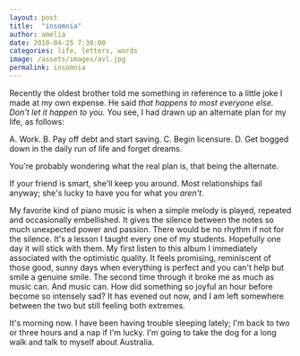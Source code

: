 ```yaml
---
layout: post
title:  "insomnia"
author: amelia
date: 2010-04-25 7:30:00
categories: life, letters, words
image: /assets/images/avl.jpg
permalink: insomnia
---
```


Recently the oldest brother told me something in reference to a little joke I made at my own expense. He said *that happens to most everyone else. Don't let it happen to you.* You see, I had drawn up an alternate plan for my life, as follows: 

A. Work.
B. Pay off debt and start saving.
C. Begin licensure.
D. Get bogged down in the daily run of life and forget dreams. 

You're probably wondering what the real plan is, that being the alternate.

If your friend is smart, she'll keep you around. Most relationships fail anyway; she's lucky to have you for what you *aren't*. 

My favorite kind of piano music is when a simple melody is played, repeated and occasionally embellished. It gives the silence between the notes so much unexpected power and passion. There would be no rhythm if not for the silence. It's a lesson I taught every one of my students. Hopefully one day it will stick with them. My first listen to this album I immediately associated with the optimistic quality. It feels promising, reminiscent of those good, sunny days when everything is perfect and you can't help but smile a genuine smile. The second time through it broke me as much as music can. And music can. How did something so joyful an hour before become so intensely sad? It has evened out now, and I am left somewhere between the two but still feeling both extremes. 

It's morning now. I have been having trouble sleeping lately; I'm back to two or three hours and a nap if I'm lucky. I'm going to take the dog for a long walk and talk to myself about Australia.
